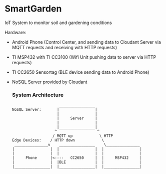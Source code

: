 # SmartGarden
IoT System to monitor soil and gardening conditions

Hardware:
- Android Phone (Control Center, and sending data to Cloudant Server via MQTT requests and receiving with HTTP requests)
- TI MSP432 with TI CC3100 (Wifi Unit pushing data to server via HTTP requests)
- TI CC2650 Sensortag (BLE device sending data to Android Phone)
- NoSQL Server provided by Cloudant


     ### System Architecture
                           ________________ 
      NoSQL Server:       |                |
                          |                |
                          |     Server     |
                          |                |
                          |________________|
                         ^                  ^
                        / MQTT up            \ HTTP
      Edge Devices:    / HTTP down            \ 
       _______________v    ________________    \_______________ 
      |                |  |                |  |                |
      |                |  |                |  |                |
      |     Phone      |<----   CC2650     |  |     MSP432     |
      |                |  |BLE             |  |                |
      |________________|  |________________|  |________________|
